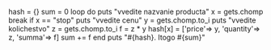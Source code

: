 hash = {}
sum = 0
loop do
puts "vvedite nazvanie producta"
x = gets.chomp
break if x == "stop"
puts "vvedite cenu"
y = gets.chomp.to_i
puts "vvedite kolichestvo"
z = gets.chomp.to_i
f = z * y
hash[x] = ['price'=> y, 'quantity'=> z, 'summa'=> f]
sum += f
end
puts "#{hash}. Itogo #{sum}"

